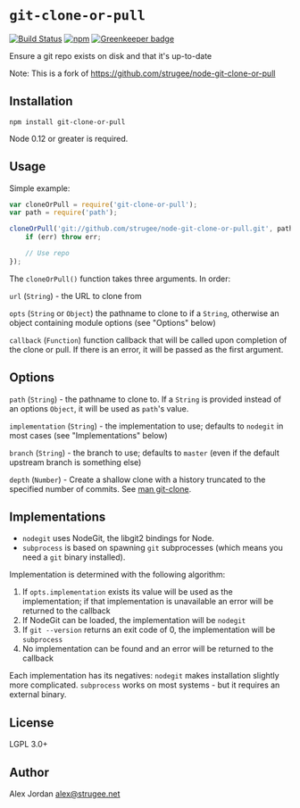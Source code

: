 # `git-clone-or-pull`

[![Build Status](https://travis-ci.org/strugee/node-git-clone-or-pull.svg?branch=master)](http://travis-ci.org/strugee/node-git-clone-or-pull)
[![npm](https://img.shields.io/npm/v/git-clone-or-pull.svg)](https://npmjs.com/package/git-clone-or-pull)
[![Greenkeeper badge](https://badges.greenkeeper.io/strugee/node-git-clone-or-pull.svg)](https://greenkeeper.io/)

Ensure a git repo exists on disk and that it's up-to-date

Note: This is a fork of https://github.com/strugee/node-git-clone-or-pull

## Installation

    npm install git-clone-or-pull

Node 0.12 or greater is required.

## Usage

Simple example:

```js
var cloneOrPull = require('git-clone-or-pull');
var path = require('path');

cloneOrPull('git://github.com/strugee/node-git-clone-or-pull.git', path.join(process.cwd(), 'node-git-clone-or-pull'), function(err) {
    if (err) throw err;

    // Use repo
});
```

The `cloneOrPull()` function takes three arguments. In order:

`url` (`String`) - the URL to clone from

`opts` (`String` or `Object`) the pathname to clone to if a `String`, otherwise an object containing module options (see "Options" below)

`callback` (`Function`) function callback that will be called upon completion of the clone or pull. If there is an error, it will be passed as the first argument.

## Options

`path` (`String`) - the pathname to clone to. If a `String` is provided instead of an options `Object`, it will be used as `path`'s value.

`implementation` (`String`) - the implementation to use; defaults to `nodegit` in most cases (see "Implementations" below)

`branch` (`String`) - the branch to use; defaults to `master` (even if the default upstream branch is something else)

`depth` (`Number`) - Create a shallow clone with a history truncated to the specified number of commits. See [man git-clone](https://git-scm.com/docs/git-clone#git-clone---depthltdepthgt).

## Implementations

* `nodegit` uses NodeGit, the libgit2 bindings for Node.
* `subprocess` is based on spawning `git` subprocesses (which means you need a `git` binary installed).

Implementation is determined with the following algorithm:

1. If `opts.implementation` exists its value will be used as the implementation; if that implementation is unavailable an error will be returned to the callback
2. If NodeGit can be loaded, the implementation will be `nodegit`
3. If `git --version` returns an exit code of 0, the implementation will be `subprocess`
4. No implementation can be found and an error will be returned to the callback

Each implementation has its negatives: `nodegit` makes installation slightly more complicated. `subprocess` works on most systems - but it requires an external binary.

## License

LGPL 3.0+

## Author

Alex Jordan <alex@strugee.net>
